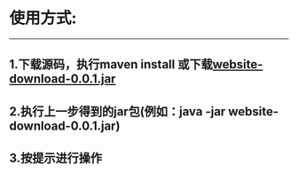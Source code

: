 使用方式:
========
---------
1.下载源码，执行maven install 或下载[website-download-0.0.1.jar](http://maven.shuchaowen.com/scw/website-download/0.0.1/website-download-0.0.1.jar)
---------
2.执行上一步得到的jar包(例如：java -jar website-download-0.0.1.jar)
---------
3.按提示进行操作
---------